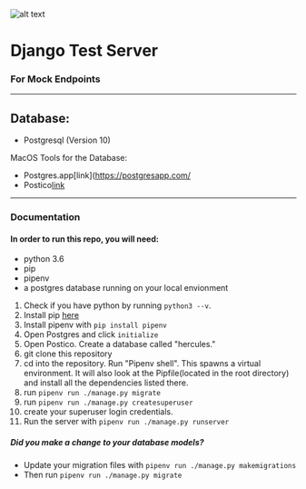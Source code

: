 ![alt text](https://herc.one/wp-content/uploads/2018/03/hercLogoFront.png "Herc Logo") 
# Django Test Server
### For Mock Endpoints
-------
## Database:
- Postgresql (Version 10)

MacOS Tools for the Database:
- Postgres.app[link](https://postgresapp.com/
- Postico[link](https://eggerapps.at/postico/)

------

### Documentation

#### In order to run this repo, you will need:
- python 3.6
- pip
- pipenv
- a postgres database running on your local envionment

1.  Check if you have python by running `python3 --v`.
2.  Install pip [here](https://pip.pypa.io/en/stable/installing/)
3. Install pipenv with `pip install pipenv`
4.  Open Postgres and click `initialize`
5. Open Postico. Create a database called "hercules."
6. git clone this repository
7. cd into the repository. Run "Pipenv shell". This spawns a virtual environment. It will also look at the Pipfile(located in the root directory) and install all the dependencies listed there.
8. run `pipenv run ./manage.py migrate`
9. run `pipenv run ./manage.py createsuperuser`
10. create your superuser login credentials. 
11. Run the server with `pipenv run ./manage.py runserver`

##### Did you make a change to your database models?
- Update your migration files with `pipenv run ./manage.py makemigrations`
- Then run `pipenv run ./manage.py migrate`  
 

